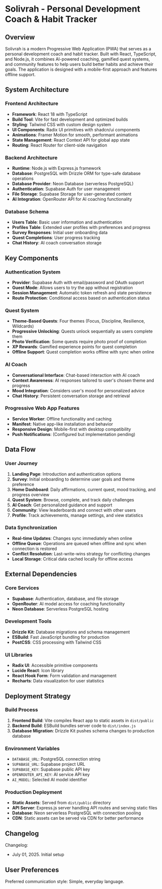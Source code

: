 # Solivrah - Personal Development Coach & Habit Tracker

## Overview

Solivrah is a modern Progressive Web Application (PWA) that serves as a personal development coach and habit tracker. Built with React, TypeScript, and Node.js, it combines AI-powered coaching, gamified quest systems, and community features to help users build better habits and achieve their goals. The application is designed with a mobile-first approach and features offline support.

## System Architecture

### Frontend Architecture
- **Framework**: React 18 with TypeScript
- **Build Tool**: Vite for fast development and optimized builds
- **Styling**: Tailwind CSS with custom design system
- **UI Components**: Radix UI primitives with shadcn/ui components
- **Animations**: Framer Motion for smooth, performant animations
- **State Management**: React Context API for global app state
- **Routing**: React Router for client-side navigation

### Backend Architecture
- **Runtime**: Node.js with Express.js framework
- **Database**: PostgreSQL with Drizzle ORM for type-safe database operations
- **Database Provider**: Neon Database (serverless PostgreSQL)
- **Authentication**: Supabase Auth for user management
- **File Storage**: Supabase Storage for user-generated content
- **AI Integration**: OpenRouter API for AI coaching functionality

### Database Schema
- **Users Table**: Basic user information and authentication
- **Profiles Table**: Extended user profiles with preferences and progress
- **Survey Responses**: Initial user onboarding data
- **Quest Completions**: User progress tracking
- **Chat History**: AI coach conversation storage

## Key Components

### Authentication System
- **Provider**: Supabase Auth with email/password and OAuth support
- **Guest Mode**: Allows users to try the app without registration
- **Session Management**: Automatic token refresh and state persistence
- **Route Protection**: Conditional access based on authentication status

### Quest System
- **Theme-Based Quests**: Four themes (Focus, Discipline, Resilience, Wildcards)
- **Progressive Unlocking**: Quests unlock sequentially as users complete them
- **Photo Verification**: Some quests require photo proof of completion
- **XP Rewards**: Gamified experience points for quest completion
- **Offline Support**: Quest completion works offline with sync when online

### AI Coach
- **Conversational Interface**: Chat-based interaction with AI coach
- **Context Awareness**: AI responses tailored to user's chosen theme and progress
- **Mood Integration**: Considers user's mood for personalized advice
- **Chat History**: Persistent conversation storage and retrieval

### Progressive Web App Features
- **Service Worker**: Offline functionality and caching
- **Manifest**: Native app-like installation and behavior
- **Responsive Design**: Mobile-first with desktop compatibility
- **Push Notifications**: (Configured but implementation pending)

## Data Flow

### User Journey
1. **Landing Page**: Introduction and authentication options
2. **Survey**: Initial onboarding to determine user goals and theme preference
3. **Home Dashboard**: Daily affirmations, current quest, mood tracking, and progress overview
4. **Quest System**: Browse, complete, and track daily challenges
5. **AI Coach**: Get personalized guidance and support
6. **Community**: View leaderboards and connect with other users
7. **Profile**: Track achievements, manage settings, and view statistics

### Data Synchronization
- **Real-time Updates**: Changes sync immediately when online
- **Offline Queue**: Operations are queued when offline and sync when connection is restored
- **Conflict Resolution**: Last-write-wins strategy for conflicting changes
- **Local Storage**: Critical data cached locally for offline access

## External Dependencies

### Core Services
- **Supabase**: Authentication, database, and file storage
- **OpenRouter**: AI model access for coaching functionality
- **Neon Database**: Serverless PostgreSQL hosting

### Development Tools
- **Drizzle Kit**: Database migrations and schema management
- **ESBuild**: Fast JavaScript bundling for production
- **PostCSS**: CSS processing with Tailwind CSS

### UI Libraries
- **Radix UI**: Accessible primitive components
- **Lucide React**: Icon library
- **React Hook Form**: Form validation and management
- **Recharts**: Data visualization for user statistics

## Deployment Strategy

### Build Process
1. **Frontend Build**: Vite compiles React app to static assets in `dist/public`
2. **Backend Build**: ESBuild bundles server code to `dist/index.js`
3. **Database Migration**: Drizzle Kit pushes schema changes to production database

### Environment Variables
- `DATABASE_URL`: PostgreSQL connection string
- `SUPABASE_URL`: Supabase project URL
- `SUPABASE_KEY`: Supabase public API key
- `OPENROUTER_API_KEY`: AI service API key
- `AI_MODEL`: Selected AI model identifier

### Production Deployment
- **Static Assets**: Served from `dist/public` directory
- **API Server**: Express.js server handling API routes and serving static files
- **Database**: Neon serverless PostgreSQL with connection pooling
- **CDN**: Static assets can be served via CDN for better performance

## Changelog

Changelog:
- July 01, 2025. Initial setup

## User Preferences

Preferred communication style: Simple, everyday language.